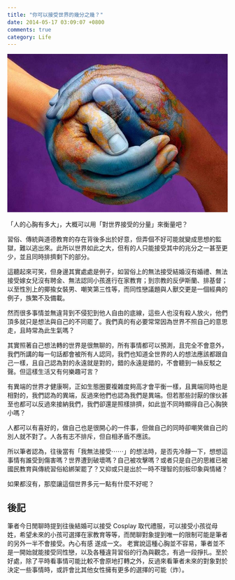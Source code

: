```yaml
---
title: "你可以接受世界的幾分之幾？"
date: 2014-05-17 03:09:07 +0800
comments: true
category: Life
---
```


![](/images/world.jpg)

「人的心胸有多大」，大概可以用「對世界接受的分量」來衡量吧？

習俗、傳統與道德教育的存在背後多出於好意，但弄個不好可能就變成思想的監獄，難以逃出來。此所以世界如此之大，但有的人只能接受其中的兆分之一甚至更少，並且同時排擠剩下的部分。

這聽起來可笑，但身邊其實處處是例子，如習俗上的無法接受結婚沒有婚禮、無法接受嫁女兒沒有聘金、無法認同小孩進行在家教育；到宗教的反伊斯蘭、排基督；以至性別上的揶揄女裝男、嘲笑第三性等，而同性戀議題與人獸交更是一個經典的例子，族繁不及備載。

然而很多事情並無違背到不侵犯到他人自由的底線，這些人也沒有殺人放火，他們頂多就只是想法與自己的不同罷了。我們真的有必要常常因為世界不照自己的意思走，且時常為此生氣嗎？

其實照著自己想法轉的世界是很無聊的，所有事情都可以預測，且完全不會意外，我們所講的每一句話都會被所有人認同，我們也知道全世界的人的想法應該都跟自己一樣，且自己認為對的永遠就是對的，錯的永遠是錯的，不會聽到一絲反駁之聲。但這樣生活又有何樂趣可言？

有異端的世界才健康啊，正如生態圈要複雜度夠高才會平衡一樣，且異端同時也是相對的，我們認為的異端，反過來他們也認為我們是異端。但若那些討厭的傢伙甚至也都可以反過來接納我們，我們卻還是照樣排擠，如此豈不同時顯得自己心胸狹小嗎？

人都可以有喜好的，做自己也是很開心的一件事，但做自己的同時卻嘲笑做自己的別人就不對了。人各有志不排斥，但自相矛盾不應該。

所以筆者認為，往後當有「我無法接受⋯⋯」的想法時，是否先冷靜一下，想想這事情有誰受到傷害嗎？世界遭到破壞嗎？自己被攻擊嗎？或者只是自己的思維已被國民教育與傳統習俗給綁架罷了？又抑或只是出於一時不理智的刻板印象與情緒？

如果都沒有，那麼讓這個世界多元一點有什麼不好呢？

## 後記

筆者今日閒聊時提到往後結婚可以接受 Cosplay 取代禮服，可以接受小孩從母姓，希望未來的小孩可選擇在家教育等等，而閒聊對象提到唯一的限制可能是筆者的另外一半不會接受。內心有感
遂成一文。
老實說這種心胸並不容易，筆者並不是一開始就能接受同性戀，以及各種違背習俗的行為與觀念，有過一段掙扎。至於好處，除了平時看事情可能比較不會原地打轉之外，反過來看筆者未來的對象對於決定一些事情時，或許會比其他女性擁有更多的選擇的可能（炸）。